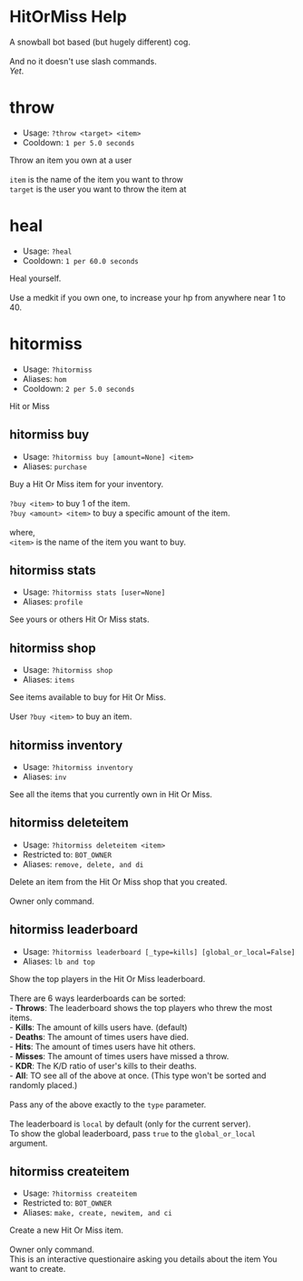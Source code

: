 # HitOrMiss Help

A snowball bot based (but hugely different) cog.<br/><br/>And no it doesn't use slash commands.<br/>*Yet*.

# throw
 - Usage: `?throw <target> <item> `
 - Cooldown: `1 per 5.0 seconds`

Throw an item you own at a user<br/><br/>`item` is the name of the item you want to throw<br/>`target` is the user you want to throw the item at

# heal
 - Usage: `?heal `
 - Cooldown: `1 per 60.0 seconds`

Heal yourself.<br/><br/>Use a medkit if you own one, to increase your hp from anywhere near 1 to 40.

# hitormiss
 - Usage: `?hitormiss `
 - Aliases: `hom`
 - Cooldown: `2 per 5.0 seconds`

Hit or Miss

## hitormiss buy
 - Usage: `?hitormiss buy [amount=None] <item> `
 - Aliases: `purchase`

Buy a Hit Or Miss item for your inventory.<br/><br/>`?buy <item>` to buy 1 of the item.<br/>`?buy <amount> <item>` to buy a specific amount of the item.<br/><br/>where,<br/>`<item>` is the name of the item you want to buy.

## hitormiss stats
 - Usage: `?hitormiss stats [user=None] `
 - Aliases: `profile`

See yours or others Hit Or Miss stats.

## hitormiss shop
 - Usage: `?hitormiss shop `
 - Aliases: `items`

See items available to buy for Hit Or Miss.<br/><br/>User `?buy <item>` to buy an item.

## hitormiss inventory
 - Usage: `?hitormiss inventory `
 - Aliases: `inv`

See all the items that you currently own in Hit Or Miss.

## hitormiss deleteitem
 - Usage: `?hitormiss deleteitem <item> `
 - Restricted to: `BOT_OWNER`
 - Aliases: `remove, delete, and di`

Delete an item from the Hit Or Miss shop that you created.<br/><br/>Owner only command.

## hitormiss leaderboard
 - Usage: `?hitormiss leaderboard [_type=kills] [global_or_local=False] `
 - Aliases: `lb and top`

Show the top players in the Hit Or Miss leaderboard.<br/><br/>There are 6 ways learderboards can be sorted:<br/>- **Throws**: The leaderboard shows the top players who threw the most items.<br/>- **Kills**: The amount of kills users have. (default)<br/>- **Deaths**: The amount of times users have died.<br/>- **Hits**: The amount of times users have hit others.<br/>- **Misses**: The amount of times users have missed a throw.<br/>- **KDR**: The K/D ratio of user's kills to their deaths.<br/>- **All**: TO see all of the above at once. (This type won't be sorted and randomly placed.)<br/><br/>Pass any of the above exactly to the `type` parameter.<br/><br/>The leaderboard is `local` by default (only for the current server).<br/>To show the global leaderboard, pass `true` to the `global_or_local` argument.

## hitormiss createitem
 - Usage: `?hitormiss createitem `
 - Restricted to: `BOT_OWNER`
 - Aliases: `make, create, newitem, and ci`

Create a new Hit Or Miss item.<br/><br/>Owner only command.<br/>This is an interactive questionaire asking you details about the item You want to create.

